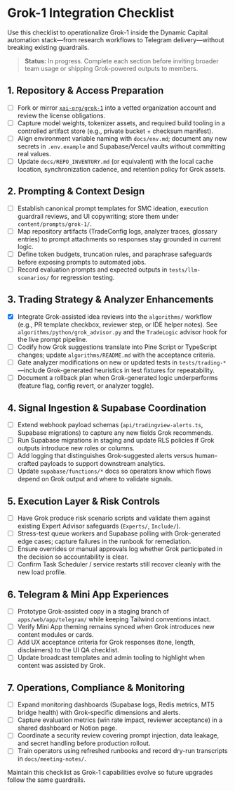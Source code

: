 # Grok-1 Integration Checklist

Use this checklist to operationalize Grok-1 inside the Dynamic Capital
automation stack—from research workflows to Telegram delivery—without breaking
existing guardrails.

> **Status:** In progress. Complete each section before inviting broader team
> usage or shipping Grok-powered outputs to members.

## 1. Repository & Access Preparation

- [ ] Fork or mirror [`xai-org/grok-1`](https://github.com/xai-org/grok-1) into
      a vetted organization account and review the license obligations.
- [ ] Capture model weights, tokenizer assets, and required build tooling in a
      controlled artifact store (e.g., private bucket + checksum manifest).
- [ ] Align environment variable naming with `docs/env.md`; document any new
      secrets in `.env.example` and Supabase/Vercel vaults without committing
      real values.
- [ ] Update `docs/REPO_INVENTORY.md` (or equivalent) with the local cache
      location, synchronization cadence, and retention policy for Grok assets.

## 2. Prompting & Context Design

- [ ] Establish canonical prompt templates for SMC ideation, execution guardrail
      reviews, and UI copywriting; store them under `content/prompts/grok-1/`.
- [ ] Map repository artifacts (TradeConfig logs, analyzer traces, glossary
      entries) to prompt attachments so responses stay grounded in current
      logic.
- [ ] Define token budgets, truncation rules, and paraphrase safeguards before
      exposing prompts to automated jobs.
- [ ] Record evaluation prompts and expected outputs in `tests/llm-scenarios/`
      for regression testing.

## 3. Trading Strategy & Analyzer Enhancements

- [x] Integrate Grok-assisted idea reviews into the `algorithms/` workflow
      (e.g., PR template checkbox, reviewer step, or IDE helper notes). See
      `algorithms/python/grok_advisor.py` and the `TradeLogic` advisor hook for
      the live prompt pipeline.
- [ ] Codify how Grok suggestions translate into Pine Script or TypeScript
      changes; update `algorithms/README.md` with the acceptance criteria.
- [ ] Gate analyzer modifications on new or updated tests in
      `tests/trading-*`—include Grok-generated heuristics in test fixtures for
      repeatability.
- [ ] Document a rollback plan when Grok-generated logic underperforms (feature
      flag, config revert, or analyzer toggle).

## 4. Signal Ingestion & Supabase Coordination

- [ ] Extend webhook payload schemas (`api/tradingview-alerts.ts`, Supabase
      migrations) to capture any new fields Grok recommends.
- [ ] Run Supabase migrations in staging and update RLS policies if Grok outputs
      introduce new roles or columns.
- [ ] Add logging that distinguishes Grok-suggested alerts versus human-crafted
      payloads to support downstream analytics.
- [ ] Update `supabase/functions/*` docs so operators know which flows depend on
      Grok output and where to validate signals.

## 5. Execution Layer & Risk Controls

- [ ] Have Grok produce risk scenario scripts and validate them against existing
      Expert Advisor safeguards (`Experts/`, `Include/`).
- [ ] Stress-test queue workers and Supabase polling with Grok-generated edge
      cases; capture failures in the runbook for remediation.
- [ ] Ensure overrides or manual approvals log whether Grok participated in the
      decision so accountability is clear.
- [ ] Confirm Task Scheduler / service restarts still recover cleanly with the
      new load profile.

## 6. Telegram & Mini App Experiences

- [ ] Prototype Grok-assisted copy in a staging branch of
      `apps/web/app/telegram/` while keeping Tailwind conventions intact.
- [ ] Verify Mini App theming remains synced when Grok introduces new content
      modules or cards.
- [ ] Add UX acceptance criteria for Grok responses (tone, length, disclaimers)
      to the UI QA checklist.
- [ ] Update broadcast templates and admin tooling to highlight when content was
      assisted by Grok.

## 7. Operations, Compliance & Monitoring

- [ ] Expand monitoring dashboards (Supabase logs, Redis metrics, MT5 bridge
      health) with Grok-specific dimensions and alerts.
- [ ] Capture evaluation metrics (win rate impact, reviewer acceptance) in a
      shared dashboard or Notion page.
- [ ] Coordinate a security review covering prompt injection, data leakage, and
      secret handling before production rollout.
- [ ] Train operators using refreshed runbooks and record dry-run transcripts in
      `docs/meeting-notes/`.

Maintain this checklist as Grok-1 capabilities evolve so future upgrades follow
the same guardrails.
